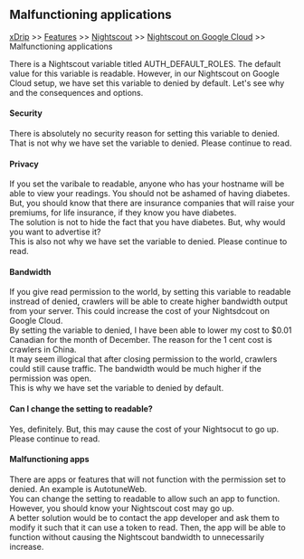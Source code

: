 ## Malfunctioning applications
[xDrip](../../README.md) >> [Features](../Features_page.md) >> [Nightscout](../Nightscout_page.md) >> [Nightscout on Google Cloud](./GoogleCloud.md) >> Malfunctioning applications  
  
There is a Nightscout variable titled AUTH_DEFAULT_ROLES.  The default value for this variable is readable.  However, in our Nightscout on Google Cloud setup, we have set this variable to denied by default.  Let's see why and the consequences and options.  
  
#### **Security**
There is absolutely no security reason for setting this variable to denied.  That is not why we have set the variable to denied.  Please continue to read.  
  
#### **Privacy**
If you set the varibale to readable, anyone who has your hostname will be able to view your readings.  You should not be ashamed of having diabetes.  But, you should know that there are insurance companies that will raise your premiums, for life insurance, if they know you have diabetes.  
The solution is not to hide the fact that you have diabetes.  But, why would you want to advertise it?  
This is also not why we have set the variable to denied.  Please continue to read.  
  
#### **Bandwidth**
If you give read permission to the world, by setting this variable to readable instread of denied, crawlers will be able to create higher bandwidth output from your server.  This could increase the cost of your Nightsdcout on Google Cloud.  
By setting the variable to denied, I have been able to lower my cost to $0.01 Canadian for the month of December.  The reason for the 1 cent cost is crawlers in China.  
It may seem illogical that after closing permission to the world, crawlers could still cause traffic.  The bandwidth would be much higher if the permission was open.  
This is why we have set the variable to denied by default.  
  
#### **Can I change the setting to readable?**
Yes, definitely.  But, this may cause the cost of your Nightsocut to go up.  Please continue to read.  
  
#### **Malfunctioning apps**
There are apps or features that will not function with the permission set to denied.  An example is AutotuneWeb.  
You can change the setting to readable to allow such an app to function.  However, you should know your Nightscout cost may go up.  
A better solution would be to contact the app developer and ask them to modify it such that it can use a token to read.  Then, the app will be able to function without causing the Nightscout bandwidth to unnecessarily increase.  
  

